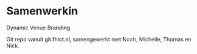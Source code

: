# Samenwerkin
Dynamic Venue Branding


Git repo vanuit git.fhict.nl, samengewerkt met Noah, Michelle, Thomas en Nick.
